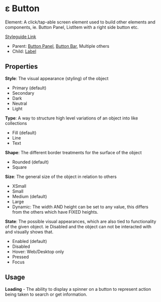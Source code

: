 # ε Button

Element: A click/tap-able screen element used to build other elements and components, ie. Button Panel, ListItem with a right side button etc.

[Styleguide Link](https://zpl.io/bzd5mvA)

* Parent: [Button Panel](../../components/button-panel.md), [Button Bar](button-bar.md), Multiple others
* Child: [Label](../label.md)

## Properties

**Style**: The visual appearance (styling) of the object

* Primary (default)
* Secondary
* Dark
* Neutral
* Light

**Type**: A way to structure high level variations of an object into like collections

* Fill (default)
* Line
* Text

**Shape**: The different border treatments for the surface of the object

* Rounded (default)
* Square

**Size**: The general size of the object in relation to others

* XSmall
* Small
* Medium (default)
* Large
* Dynamic: The width AND height can be set to any value, this differs from the others which have FIXED heights.

**State**: The possible visual appearances, which are also tied to functionality of the given object. ie Disabled and the object can not be interacted with and visually shows that.

* Enabled (default)
* Disabled
* Hover: Web/Desktop only
* Pressed
* Focus

## Usage

**Loading** - The ability to display a spinner on a button to represent action being taken to search or get information.
